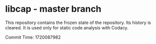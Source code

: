 # libcap - master branch

This repository contains the frozen state of the repository.
Its history is cleared. It is used only for static code
analysis with Codacy.

Commit Time: 1720087982